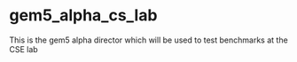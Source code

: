 # gem5_alpha_cs_lab
This is the gem5 alpha director which will be used to test benchmarks at the CSE lab
